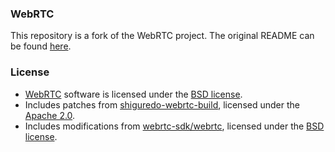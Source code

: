 ### WebRTC

This repository is a fork of the WebRTC project. The original README can be found [here](README_webrtc.md).

### License
- [WebRTC](https://webrtc.org) software is licensed under the [BSD license](https://github.com/GetStream/webrtc/blob/main/LICENSE).
- Includes patches from [shiguredo-webrtc-build](https://github.com/shiguredo-webrtc-build), licensed under the [Apache 2.0](https://github.com/shiguredo-webrtc-build/webrtc-build/blob/master/LICENSE).
- Includes modifications from [webrtc-sdk/webrtc](https://github.com/webrtc-sdk/webrtc), licensed under the [BSD license](https://github.com/webrtc-sdk/webrtc/blob/master/LICENSE).
